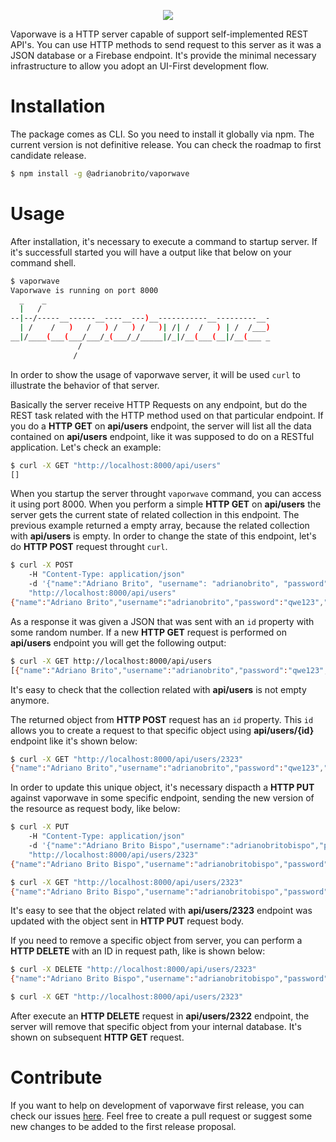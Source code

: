 <p align="center"><img src ="https://raw.githubusercontent.com/adrianobrito/vaporwave/master/vaporwave_logo.png" /></p>

Vaporwave is a HTTP server capable of support self-implemented REST API's. You can use HTTP methods to send request to this server as it was a JSON database or a Firebase endpoint. It's provide the minimal necessary infrastructure to allow you adopt an UI-First development flow. 

# Installation
The package comes as CLI. So you need to install it globally via npm. The current version is not definitive release. You can check the roadmap to first candidate release.

```sh
$ npm install -g @adrianobrito/vaporwave 
```

# Usage
After installation, it's necessary to execute a command to startup server. If it's successfull started you will have a output like that below on your command shell.

```sh
$ vaporwave
Vaporwave is running on port 8000
  _    _
  |   /
--|--/-----__------__----__---)__-----------__---------__-
  | /    /   )   /   ) /   ) /   )| /| /  /   ) | /  /___)
__|/____(___(___/___/_(___/_/_____|/_|/__(___(__|/__(___ _
               /
              / 
```
In order to show the usage of vaporwave server, it will be used `curl` to illustrate the behavior of that server. 

Basically the server receive HTTP Requests on any endpoint, but do the REST task related with the HTTP method used on that particular endpoint. If you do a **HTTP GET** on **api/users** endpoint, the server will list all the data contained on **api/users** endpoint, like it was supposed to do on a RESTful application. Let's check an example:

```sh
$ curl -X GET "http://localhost:8000/api/users"
[]
```

When you startup the server throught `vaporwave` command, you can access it using port 8000. When you perform a simple **HTTP GET** on **api/users** the server gets the current state of related collection in this endpoint. The previous example returned a empty array, because the related collection with **api/users** is empty. In order to change the state of this endpoint, let's do **HTTP POST** request throught `curl`.

```sh
$ curl -X POST 
	-H "Content-Type: application/json" 
	-d '{"name":"Adriano Brito", "username": "adrianobrito", "password" : "qwe123"}' 
	"http://localhost:8000/api/users"
{"name":"Adriano Brito","username":"adrianobrito","password":"qwe123","id":2323}
```
As a response it was given a JSON that was sent with an `id` property with some random number. If a new **HTTP GET** request is performed on **api/users** endpoint you will get the following output:

```sh
$ curl -X GET http://localhost:8000/api/users
[{"name":"Adriano Brito","username":"adrianobrito","password":"qwe123","id":2323}]
```

It's easy to check that the collection related with **api/users** is not empty anymore. 

The returned object from **HTTP POST** request has an `id` property. This `id` allows you to create a request to that specific object using **api/users/{id}** endpoint like it's shown below:

```sh
$ curl -X GET "http://localhost:8000/api/users/2323"
{"name":"Adriano Brito","username":"adrianobrito","password":"qwe123","id":2323}
```

In order to update this unique object, it's necessary dispacth a **HTTP PUT** against vaporwave in some specific endpoint, sending the new version of the resource as request body, like below:

```sh
$ curl -X PUT 
	-H "Content-Type: application/json" 
	-d '{"name":"Adriano Brito Bispo","username":"adrianobritobispo","password":"qwe123","id":2323}' 
	"http://localhost:8000/api/users/2323"
{"name":"Adriano Brito Bispo","username":"adrianobritobispo","password":"qwe123","id":2323}

$ curl -X GET "http://localhost:8000/api/users/2323"
{"name":"Adriano Brito Bispo","username":"adrianobritobispo","password":"qwe123","id":2323}
```

It's easy to see that the object related with **api/users/2323** endpoint was updated with the object sent in **HTTP PUT** request body.

If you need to remove a specific object from server, you can perform a **HTTP DELETE** with an ID in request path, like is shown below:

```sh
$ curl -X DELETE "http://localhost:8000/api/users/2323"
{"name":"Adriano Brito Bispo","username":"adrianobritobispo","password":"qwe123","id":2323}

$ curl -X GET "http://localhost:8000/api/users/2323"

```
After execute an **HTTP DELETE** request in **api/users/2322** endpoint, the server will remove that specific object from your internal database. It's shown on subsequent **HTTP GET** request.

# Contribute

If you want to help on development of vaporwave first release, you can check our issues [here](https://github.com/adrianobrito/vaporwave/milestone/1). Feel free to create a pull request or suggest some new changes to be added to the first release proposal. 
